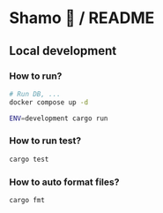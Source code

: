 # Shamo 🐔 / README

## Local development

### How to run?

```zsh
# Run DB, ...
docker compose up -d

ENV=development cargo run
```

### How to run test?

```zsh
cargo test
```

### How to auto format files?

```zsh
cargo fmt
```
